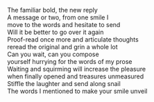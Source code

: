 The familiar bold, the new reply  
A message or two, from one smile I  
move to the words and hesitate to send  
Will it be better to go over it again  
Proof-read once more and articulate thoughts  
reread the original and grin a whole lot  
Can you wait, can you compose  
yourself hurrying for the words of my prose  
Waiting and squirming will increase the pleasure  
when finally opened and treasures unmeasured  
Stiffle the laughter and send along snail  
The words I mentioned to make your smile unveil  
